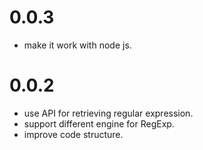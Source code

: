 # 0.0.3

 - make it work with node js.


# 0.0.2

 - use API for retrieving regular expression.
 - support different engine for RegExp.
 - improve code structure.
